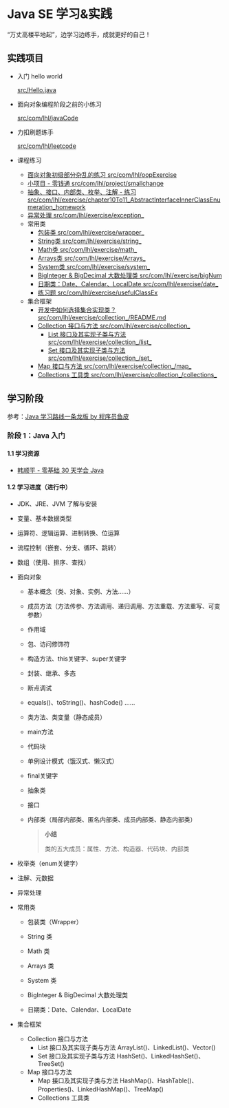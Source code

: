 # Java SE 学习&实践

“万丈高楼平地起”，边学习边练手，成就更好的自己！



## 实践项目

- 入门 hello world

  [src/Hello.java](src/Hello.java)

- 面向对象编程阶段之前的小练习

  [src/com/lhl/javaCode](src/com/lhl/javaCode)

- 力扣刷题练手

  [src/com/lhl/leetcode](src/com/lhl/leetcode)

- 课程练习

  - [面向对象初级部分杂乱的练习 src/com/lhl/oopExercise](src/com/lhl/oopExercise)
  - [小项目 - 零钱通 src/com/lhl/project/smallchange](src/com/lhl/project/smallchange)
  - [抽象、接口、内部类、枚举、注解 - 练习 src/com/lhl/exercise/chapter10To11_AbstractInterfaceInnerClassEnumeration_homework](src/com/lhl/exercise/chapter10To11_AbstractInterfaceInnerClassEnumeration_homework)
  - [异常处理 src/com/lhl/exercise/exception_](src/com/lhl/exercise/exception_)
  - 常用类
    - [包装类 src/com/lhl/exercise/wrapper_](src/com/lhl/exercise/wrapper_)
    - [String类 src/com/lhl/exercise/string_](src/com/lhl/exercise/string_)
    - [Math类 src/com/lhl/exercise/math_](src/com/lhl/exercise/math_)
    - [Arrays类 src/com/lhl/exercise/Arrays_](src/com/lhl/exercise/Arrays_)
    - [System类 src/com/lhl/exercise/system_](src/com/lhl/exercise/system_)
    - [BigInteger & BigDecimal 大数处理类 src/com/lhl/exercise/bigNum](src/com/lhl/exercise/bigNum)
    - [日期类：Date、Calendar、LocalDate src/com/lhl/exercise/date_](src/com/lhl/exercise/date_)
    - [练习题 src/com/lhl/exercise/usefulClassEx](src/com/lhl/exercise/usefulClassEx)
  - 集合框架
    - [开发中如何选择集合实现类？ src/com/lhl/exercise/collection_/README.md](src/com/lhl/exercise/collection_/README.md)
    - [Collection 接口与方法 src/com/lhl/exercise/collection_](src/com/lhl/exercise/collection_)
      - [List 接口及其实现子类与方法 src/com/lhl/exercise/collection_/list_](src/com/lhl/exercise/collection_/list_)
      - [Set 接口及其实现子类与方法 src/com/lhl/exercise/collection_/set_](src/com/lhl/exercise/collection_/set_)
    - [Map 接口与方法 src/com/lhl/exercise/collection_/map_](src/com/lhl/exercise/collection_/map_)
    - [Collections 工具类 src/com/lhl/exercise/collection_/collections_](src/com/lhl/exercise/collection_/collections_)

## 学习阶段

参考：[Java 学习路线一条龙版 by 程序员鱼皮](https://github.com/liyupi/code-roadmap/blob/main/docs/roadmap/Java%E5%AD%A6%E4%B9%A0%E8%B7%AF%E7%BA%BF.md)

### 阶段 1：Java 入门

#### 1.1 学习资源

- [韩顺平 - 零基础 30 天学会 Java](https://www.bilibili.com/video/BV1fh411y7R8/)

#### 1.2 学习进度（进行中）

- JDK、JRE、JVM 了解与安装

- 变量、基本数据类型

- 运算符、逻辑运算、进制转换、位运算

- 流程控制（嵌套、分支、循环、跳转）

- 数组（使用、排序、查找）

- 面向对象
  - 基本概念（类、对象、实例、方法……）
  - 成员方法（方法传参、方法调用、递归调用、方法重载、方法重写、可变参数）
  - 作用域
  - 包、访问修饰符
  - 构造方法、this关键字、super关键字
  - 封装、继承、多态
  - 断点调试
  - equals()、toString()、hashCode() ……
  - 类方法、类变量（静态成员）
  - main方法
  - 代码块
  - 单例设计模式（饿汉式、懒汉式）
  - final关键字

  - 抽象类

  - 接口

  - 内部类（局部内部类、匿名内部类、成员内部类、静态内部类）

    > **小结**
    >
    > 类的五大成员：属性、方法、构造器、代码块、内部类

- 枚举类（enum关键字）

- 注解、元数据

- 异常处理

- 常用类

  - 包装类（Wrapper）

  - String 类

  - Math 类

  - Arrays 类

  - System 类

  - BigInteger & BigDecimal 大数处理类

  - 日期类：Date、Calendar、LocalDate

- 集合框架

  - Collection 接口与方法
    - List 接口及其实现子类与方法 ArrayList()、LinkedList()、Vector()
    - Set 接口及其实现子类与方法 HashSet()、LinkedHashSet()、TreeSet()
  - Map 接口与方法
    - Map 接口及其实现子类与方法 HashMap()、HashTable()、Properties()、LinkedHashMap()、TreeMap()
    - Collections 工具类

